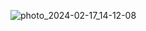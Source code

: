 ![photo_2024-02-17_14-12-08](https://github.com/AnastasiiaFedchenko/ComputerGraphics/assets/61208152/bfd57b6f-af23-4da0-bd8a-28332ba19749)
